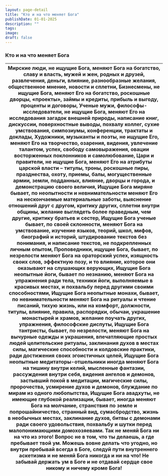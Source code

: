 ```yaml
---
layout: page-detail
title: "Кто и на что меняет Бога"
publishDate: 01-01-2025
description: ""
tags:
image:
draft: false
---
```


### Кто и на что меняет Бога

| Мирские люди, не ищущие Бога, меняют Бога на богатство, славу и власть, мужей и жен, родных и друзей, развлечения, деньги, влияние, разнообразные желания, общественное мнение, новости и сплетни, Бизнесмены, не ищущие Бога, меняют Его на богатство, роскошные дворцы, «проекты», займы и кредиты, прибыль и выгоду, проценты и договоры, Ученые мужи, философы-исследователи, не ищущие Бога, меняют Его на исследования загадок внешней природы, написание книг, дискуссии, поверхностные выводы, похвалу коллег, сухие умствования, симпозиумы, конференции, трактаты и доклады, Художники, музыканты и поэты, не ищущие Его, меняют Его на творчество, озарения, видения, увлечение талантом, успех, свободу самовыражения, овации восторженных поклонников и самолюбование, Цари и правители, не ищущие Бога, меняют Его на атрибуты царской власти – титулы, троны, роскошные пиры, празднества, охоту, приемы, балы, могущественные армии, земли, подданных, влияние, дворцы и города, и демонстрацию своего величия, Ищущие Бога миряне бывает, по неопытности и невнимательности меняют Его на нескончаемые материальные заботы, выяснение отношений друг с другом, критику других, сплетни внутри общины, желание выглядеть более праведным, чем другие, критику братьев и сестер, Ищущие Бога ученые бывает, по своей склонности, меняют Бога на умствование, изучение языков, теорий, школ, мифов, биографий и историй, штудирование текстов без понимания, и написание текстов, не подкрепленных личным опытом, Проповедники, ищущие Бога, бывает, по незрелости меняют Бога на ораторский успех, изящность своих слов, эффектную позу, и то влияние, которое они оказывают на слушающих верующих, Ищущие Бога неопытные йоги, бывает по незнанию, меняют Бога на упражнения ради тела, техники йоги, выполняемые в красивых местах, и похвальбу перед другими своими способностями, Ищущие Бога неопытные монахи, бывает, по невнимательности меняют Бога на ритуалы и чтение писаний, тихую жизнь, или на комфорт, должности, титулы, влияние, правила, распорядки, обычаи, украшение монастырей и храмов, желание поучать других, упражнения, философские диспуты, Ищущие Бога тантристы, бывает, по незрелости, меняют Бога на вычурные одежды и украшения, впечатляющие простых людей целительские ритуалы, заклинания духов в местах силы, магические способности и колдовские практики, ради достижения своих эгоистичных целей, Ищущие Бога неопытные медитаторы-отшельники иногда меняют Бога на тишину внутри келий, мысленные фантазии, рассуждения внутри себя, видения ангелов и демонов, застывший покой в медитации, магические силы, пророчества, усмирение духов и демонов, блуждание по мирам из одного любопытства, Ищущие Бога авадхуты, не имеющие глубокой реализации, бывает, иногда меняют Бога на молчание, странствия по земле и попрошайничество, странный вид, сумасбродство, жизнь в необычных местах, заклинание духов, битвы с демонами ради своего удовольствия, похвальбу и шутки перед малопонимающими домохозяевами. Так не меняй Бога ни на что из этого! Вопрос не в том, что ты делаешь, а где пребывает твой ум. Можешь вовне делать что угодно, но внутри пребывай всегда в Боге, следуй пути внутреннего аскетизма и не меняй Бога никогда и ни на что! Не забывай держать ум в Боге и не отдавай сердце свое никому и ничему кроме Бога! |
| -------------------------------------------------------------------------------------------------------------------------------------------------------------------------------------------------------------------------------------------------------------------------------------------------------------------------------------------------------------------------------------------------------------------------------------------------------------------------------------------------------------------------------------------------------------------------------------------------------------------------------------------------------------------------------------------------------------------------------------------------------------------------------------------------------------------------------------------------------------------------------------------------------------------------------------------------------------------------------------------------------------------------------------------------------------------------------------------------------------------------------------------------------------------------------------------------------------------------------------------------------------------------------------------------------------------------------------------------------------------------------------------------------------------------------------------------------------------------------------------------------------------------------------------------------------------------------------------------------------------------------------------------------------------------------------------------------------------------------------------------------------------------------------------------------------------------------------------------------------------------------------------------------------------------------------------------------------------------------------------------------------------------------------------------------------------------------------------------------------------------------------------------------------------------------------------------------------------------------------------------------------------------------------------------------------------------------------------------------------------------------------------------------------------------------------------------------------------------------------------------------------------------------------------------------------------------------------------------------------------------------------------------------------------------------------------------------------------------------------------------------------------------------------------------------------------------------------------------------------------------------------------------------------------------------------------------------------------------------------------------------------------------------------------------------------------------------------------------------------------------------------------------------------------------------------------------------------------------------------------------------------------------------------------------------------------------------------------------------------------------------------------------- |
  
  
